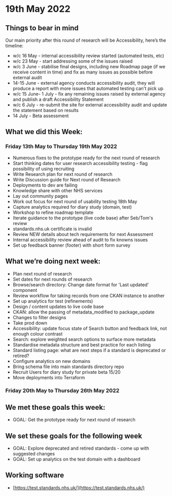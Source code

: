 # 19th May 2022 

## Things to bear in mind
Our main priority after this round of research will be Accessibility, here’s the timeline:
* w/c 16 May - internal accessibility review started (automated tests, etc)
* w/c 23 May - start addressing some of the issues raised
* w/c 3 June - stabilise final designs, including new Roadmap page (if we receive content in time) and fix as many issues as possible before external audit
* 14-15 June - external agency conducts accessibility audit, they will produce a report with more issues that automated testing can't pick up
* w/c 15 June- 1 July - fix any remaining issues raised by external agency and publish a draft Accessibility Statement
* w/c 6 July - re-submit the site for external accessibility audit and update the statement based on results
* 14 July - Beta assessment

## What we did this Week:

### Friday 13th May to Thursday 19th May 2022
* Numerous fixes to the prototype ready for the next round of research
* Start thinking dates for user research accessibility testing - flag possibility of using recruiting
* Write Research plan for next round of research
* Write Discussion guide for Next round of Research
* Deployments to dev are failing
* Knowledge share with other NHS services
* Lay out community pages
* Work out focus for next round of usability testing 18th May
* Capture analytics required for diary study (domain, test)
* Workshop to refine roadmap template
* Iterate guidance to the prototype (live code base) after Seb/Tom's review
* standards.nhs.uk certificate is invalid
* Review NEW details about tech requirements for next Assessment
* Internal accessibility review ahead of audit to fix knowns issues
* Set up feedback banner (footer) with short form survey

## What we’re doing next week:
* Plan next round of research
* Set dates for next rounds of research
* Browse/search directory: Change date format for 'Last updated' component
* Review workflow for taking records from one CKAN instance to another
* Set up analytics for test (refinements)
* Design / content updates to live code base
* CKAN: allow the passing of metadata_modified to package_update
* Changes to filter designs
* Take prod down
* Accessibility: update focus state of Search button and feedback link, not enough colour contrast
* Search: explore weighted search options to surface more metadata
* Standardise metadata structure and best practice for each listing
* Standard listing page: what are next steps if a standard is deprecated or retired?
* Configure analytics on new domains
* Bring schema file into main standards directory repo
* Recruit Users for diary study for private beta 15/20
* Move deployments into Terraform

### Friday 20th May to Thursday 26th May 2022

## We met these goals this week:
* GOAL: Get the prototype ready for next round of research

## We set these goals for the following week
* GOAL: Explore deprecated and retired standards - come up with suggested changes
* GOAL: Set up analytics on the test domain with a dashboard

## Working software

* [https://test.standards.nhs.uk/](https://test.standards.nhs.uk/) 

